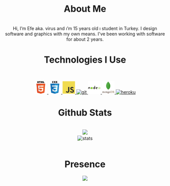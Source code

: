 <div align="center">
  <h1>About Me</h1>
  <br>
   Hi, I’m Efe aka. virus and ı’m 15 years old ı student in Turkey. I design software and graphics with my own means. I've been working with software for about 2 years.
  <h1>Technologies I Use</h1>
   <br>
  <p align="center">
<a href="https://www.w3.org/html/" target="_blank"> <img src="https://raw.githubusercontent.com/devicons/devicon/master/icons/html5/html5-original-wordmark.svg" alt="html5" width="40" height="40" /> 
<a href="https://www.w3schools.com/css/" target="_blank"> <img src="https://raw.githubusercontent.com/devicons/devicon/master/icons/css3/css3-original-wordmark.svg" alt="css3" width="40" height="40" /> </a>
<a href="https://developer.mozilla.org/en-US/docs/Web/JavaScript" target="_blank"> <img src="https://raw.githubusercontent.com/devicons/devicon/master/icons/javascript/javascript-original.svg" alt="javascript" width="40" height="40" /> 
<a href="https://git-scm.com/" target="_blank"> <img src="https://www.vectorlogo.zone/logos/git-scm/git-scm-icon.svg" alt="git"
  width="40" height="40" /> </a>
<a href="https://nodejs.org" target="_blank"> <img src="https://raw.githubusercontent.com/devicons/devicon/master/icons/nodejs/nodejs-original-wordmark.svg" alt="nodejs" width="40" height="40" /> </a>
<a href="https://www.mongodb.com/" target="_blank"> <img src="https://raw.githubusercontent.com/devicons/devicon/master/icons/mongodb/mongodb-original-wordmark.svg" alt="mongodb" width="40" height="40" /> </a>
  <a href="https://heroku.com" target="_blank"> <img src="https://www.vectorlogo.zone/logos/heroku/heroku-icon.svg" alt="heroku" width="40" height="40" /> </a>

</p>
  <h1>Github Stats</h1>
  <br>
  <img src="https://github-readme-stats.vercel.app/api?username=virushasnobrain&show_icons=true&theme=gruvbox&hide_border=true" width="%100" height="150px">
  <br>
  <img src="https://github-readme-stats.vercel.app/api/top-langs/?username=virushasnobrain&layout=compact&theme=gruvbox&hide_border=true&layout=compact" width="%100" height="200px" alt="stats" />
  <br><br>
    <h1>Presence</h1>
 <img src="https://lanyard-profile-readme.vercel.app/api/487251264984449034" style="max-width:100%;">
</div>
